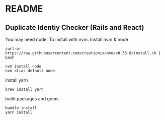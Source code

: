 # README

## Duplicate Identiy Checker (Rails and React)

You may need node. To install with nvm.
Install nvm & node
```
curl-o-https://raw.githubusercontent.com/creationix/nvm/v0.33.8/install.sh | bash

nvm install node               
nvm alias default node          
```

install yarn
```
brew install yarn   
```

build packages and gems

```
bundle install
yarn install
```
